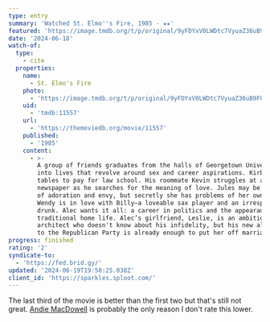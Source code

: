 ```yaml
---
type: entry
summary: 'Watched St. Elmo''s Fire, 1985 - ★★'
featured: 'https://image.tmdb.org/t/p/original/9yFDYxV0LWDtc7VyuaZ36uB9FOy.jpg'
date: '2024-06-18'
watch-of:
  type:
    - cite
  properties:
    name:
      - St. Elmo's Fire
    photo:
      - 'https://image.tmdb.org/t/p/original/9yFDYxV0LWDtc7VyuaZ36uB9FOy.jpg'
    uid:
      - 'tmdb:11557'
    url:
      - 'https://themoviedb.org/movie/11557'
    published:
      - '1985'
    content:
      - >-
        A group of friends graduates from the halls of Georgetown University
        into lives that revolve around sex and career aspirations. Kirby waits
        tables to pay for law school. His roommate Kevin struggles at a D.C.
        newspaper as he searches for the meaning of love. Jules may be an object
        of adoration and envy, but secretly she has problems of her own. Demure
        Wendy is in love with Billy—a loveable sax player and an irresponsible
        drunk. Alec wants it all: a career in politics and the appearance of a
        traditional home life. Alec’s girlfriend, Leslie, is an ambitious
        architect who doesn't know about his infidelity, but his new allegiance
        to the Republican Party is already enough to put her off marriage.
progress: finished
rating: '2'
syndicate-to:
  - 'https://fed.brid.gy/'
updated: '2024-06-19T19:50:25.038Z'
client_id: 'https://sparkles.sploot.com/'
---
```

The last third of the movie is better than the first two but that's still not great. [Andie MacDowell](https://imdb.com/name/nm0000510/) is probably the only reason I don't rate this lower.
